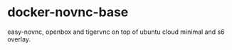 # docker-novnc-base
easy-novnc, openbox and tigervnc on top of ubuntu cloud minimal and s6 overlay.

